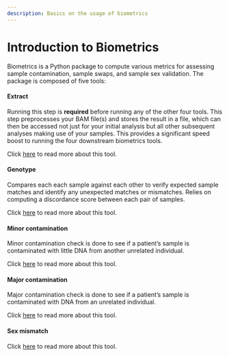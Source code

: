 ```yaml
---
description: Basics on the usage of biometrics
---
```


# Introduction to Biometrics

Biometrics is a Python package to compute various metrics for assessing sample contamination, sample swaps, and sample sex validation. The package is composed of five tools:

#### Extract
Running this step is **required** before running any of the other four tools. This step preprocesses your BAM file(s) and stores the result in a file, which can then be accessed not just for your initial analysis but all other subsequent analyses making use of your samples. This provides a significant speed boost to running the four downstream biometrics tools.

Click [here](extraction.md) to read more about this tool.

#### Genotype
Compares each each sample against each other to verify expected sample matches and identify any unexpected matches or mismatches. Relies on computing a discordance score between each pair of samples.

Click [here](genotype.md) to read more about this tool.

#### Minor contamination
Minor contamination check is done to see if a patient’s sample is contaminated with little DNA from another unrelated individual.

Click [here](minor-contamination.md) to read more about this tool.

#### Major contamination
Major contamination check is done to see if a patient’s sample is contaminated with DNA from an unrelated individual.

Click [here](major-contamination.md) to read more about this tool.

#### Sex mismatch

Click [here](sex-mismatch.md) to read more about this tool.
